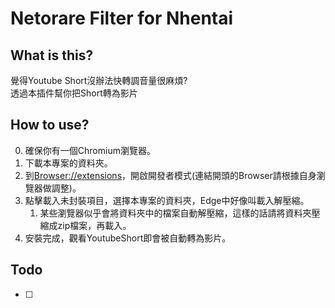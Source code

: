 # Netorare Filter for Nhentai
## What is this?
覺得Youtube Short沒辦法快轉調音量很麻煩?  
透過本插件幫你把Short轉為影片

## How to use?
0. 確保你有一個Chromium瀏覽器。
1. 下載本專案的資料夾。
2. 到[Browser://extensions](chrome://extensions)，開啟開發者模式(連結開頭的Browser請根據自身瀏覽器做調整)。
3. 點擊載入未封裝項目，選擇本專案的資料夾，Edge中好像叫載入解壓縮。  
    1. 某些瀏覽器似乎會將資料夾中的檔案自動解壓縮，這樣的話請將資料夾壓縮成zip檔案，再載入。
4. 安裝完成，觀看YoutubeShort即會被自動轉為影片。

## Todo
- [ ] 